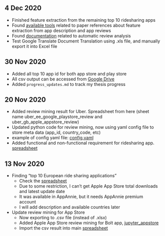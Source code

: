 ## 4 Dec 2020
- Finished feature extraction from the remaining top 10 ridesharing apps
- Found [available tools](https://mast.informatik.uni-hamburg.de/app-review-analysis/) related to paper references about feature extraction from app description and app reviews
- Found [documentation](https://mast.informatik.uni-hamburg.de/wp-content/uploads/2016/08/Coding-Guide-V8_Final.pdf) related to automatic review analysis
- Test Google Translate Document Translation using .xls file, and manually export it into Excel file

## 30 Nov 2020
- Added all top 10 app id for both app store and play store
- All csv output can be accessed from [Google Drive]
- Added `progress_updates.md` to track my thesis progress

## 20 Nov 2020
- Added review mining result for Uber. Spreadsheet from here (sheet name uber_ee_google_playstore_review and uber_gb_apple_appstore_review)
- Updated python code for review mining, now using yaml config file to store meta data (app_id, country_code, etc)
- example of config yaml file: [config.yaml]
- Added functional and non-functional requirement for ridesharing app. [spreadsheet]

## 13 Nov 2020
- Finding “top 10 European ride sharing applications”
  - Check the [spreadsheet]
  - Due to some restriction, I can’t get Apple App Store total downloads and latest update date
  - It was available in AppAnnie, but it needs AppAnnie premium account
  - I will add description and available countries later
- Update review mining for App Store
  - Now exporting to .csv file (instead of .xlsx)
  - Added Apple App Store review mining for Bolt app, [jupyter_appstore]
  - Import the csv result into main [spreadsheet]


[spreadsheet]: https://docs.google.com/spreadsheets/d/1ESxdtyBuml5Q3zm0r3KkbBQVkiPV9sQpw0fqAN5kXmc/edit?usp=sharing
[jupyter_appstore]: https://github.com/enliktjioe/master-thesis-2021/blob/main/review_mining/ReviewMining_app-store-scraper.ipynb
[jupyter_playstore]: https://github.com/enliktjioe/master-thesis-2021/blob/main/review_mining/ReviewMining_google-play-scraper.ipynb
[config.yaml]: https://github.com/enliktjioe/master-thesis-2021/blob/main/review_mining/config.yaml
[Google Drive]: https://drive.google.com/drive/folders/1OepRslaRdsdnPP5pPy3kl8pC6NntqBi-?usp=sharing